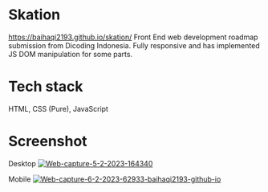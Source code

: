 # Skation
https://baihaqi2193.github.io/skation/
Front End web development roadmap submission from Dicoding Indonesia.
Fully responsive and has implemented JS DOM manipulation for some parts.

# Tech stack
HTML, CSS (Pure), JavaScript

# Screenshot
Desktop
<a href="https://ibb.co/TKLVbj4"><img src="https://i.ibb.co/CJ2kMCb/Web-capture-5-2-2023-164340.jpg" alt="Web-capture-5-2-2023-164340" border="0"></a>

Mobile
<a href="https://ibb.co/5WZ47SR"><img src="https://i.ibb.co/bgtmfCK/Web-capture-6-2-2023-62933-baihaqi2193-github-io.jpg" alt="Web-capture-6-2-2023-62933-baihaqi2193-github-io" border="0"></a>

